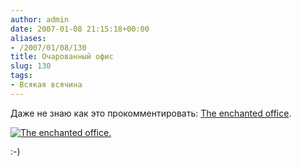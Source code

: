 ```yaml
---
author: admin
date: 2007-01-08 21:15:18+00:00
aliases:
- /2007/01/08/130
title: Очарованный офис
slug: 130
tags:
- Всякая всячина
---
```


Даже не знаю как это прокомментировать: [The enchanted office](http://www.enchantedoffice.com/default.asp).

[![The enchanted office.](/2007/01/office.thumbnail.png)](http://www.enchantedoffice.com/default.asp)

:-)
